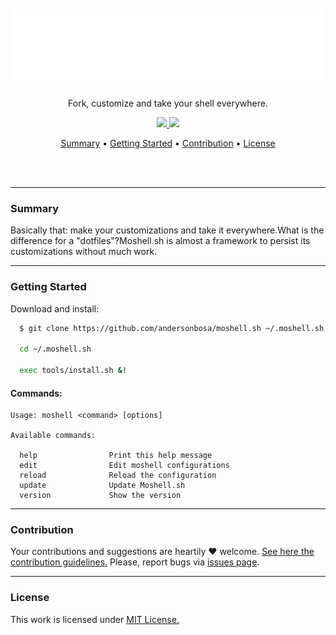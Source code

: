 <section align="center">
  <br>
  <br>
  <img src="docs/banner.svg" title="Project banner" alt="Project banner" />

  <p>
  <p>Fork, customize and take your shell everywhere.</p>
  <!-- <p><i>aka, mô querido shellsin.</i></p> -->
  <p align="center">
    <a href="/LICENSE.md">
      <img src="https://img.shields.io/badge/license-MIT-pink.svg">
    </a>
    <a href="https://github.com/andersonbosa/moshell.sh/releases">
      <img src="https://img.shields.io/badge/version-beta-pink.svg">
    </a>
  </p>
  </p>

  <p>
    <a href="#summary">Summary</a> •
    <a href="#getting-started">Getting Started</a> •
    <a href="#contribution">Contribution</a> •
    <a href="#license">License</a>
  </p>
  <br>
  <br>
</section>


---


### Summary

Basically that: make your customizations and take it everywhere.What is the difference for a "dotfiles"?Moshell.sh is almost a framework to persist its customizations without much work.

---

### Getting Started

Download and install:

```bash
  $ git clone https://github.com/andersonbosa/moshell.sh ~/.moshell.sh
    
  cd ~/.moshell.sh

  exec tools/install.sh &!
```

#### Commands:

```
Usage: moshell <command> [options]

Available commands:

  help                Print this help message
  edit                Edit moshell configurations
  reload              Reload the configuration
  update              Update Moshell.sh
  version             Show the version
```

---

### Contribution

Your contributions and suggestions are heartily ♥ welcome. [See here the contribution guidelines.](/.github/CONTRIBUTING.md) Please, report bugs via [issues page](https://github.com/andersonbosa/moshell.sh/issues).

---

### License

This work is licensed under [MIT License.](/LICENSE.md)